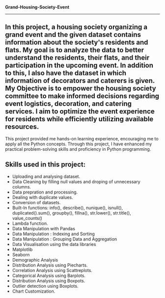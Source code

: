 **Grand-Housing-Society-Event**   

------------------------------------------------------------------------------------------------------------------------------------------------

In this project, a housing society organizing a grand event and the given dataset contains information about the society's residents and flats. 
My goal is to analyze the data to better understand the residents, their flats, and their participation in the upcoming event.
In addition to this, I also have the dataset in which information of decorators and caterers is given. 
My Objective is to empower the housing society committee to make informed decisions regarding event logistics, decoration, and catering services. 
I aim to optimize the event experience for residents while efficiently utilizing available resources.
------------------------------------------------------------------------------------------------------------------------------------------------
This  project provided me hands-on learning experience, encouraging me to apply all the Python concepts. 
Through this project, I have enhanced my practical problem-solving skills and proficiency in Python programming.

**Skills used in this project:**
------------------------------------------------------------------------------------------------------------------------------------------------
- Uploading and analysing dataset.
- Data Cleaning by filling null values and droping of unnecessary columns.
- Data prepration and processing.
- Dealing with duplicate values.
- Conversion of datasets.
- Built-In functions: info(), describe(), nunique(), isnull(), duplicated().sum(), groupby(), fillna(), str.lower(), str.title(), value_counts()
- Lambda function.
- Data Manipulation with Pandas
- Data Manipulation : Indexing and Sorting
- Data Manipulation : Grouping Data and Aggregation
- Data Visualisation using the data libraries
- Matplotlib
- Seaborn
- Demographic Analysis
- Distribution Analysis using Piecharts.
- Correlation Analysis using Scattreplots.
- Categorical Analysis using Barplots.
- Distribution Analysis using Boxpots.
- Outlier detection using Boxplots.
- Chart Customization.

